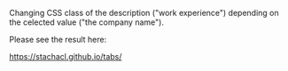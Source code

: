 
Changing CSS class of the description ("work experience") depending on the celected value ("the company name").

Please see the result here:

https://stachacl.github.io/tabs/
